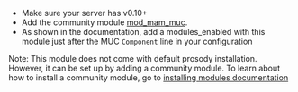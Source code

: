 * Make sure your server has v0.10+
* Add the community module [mod\_mam\_muc](https://modules.prosody.im/mod_mam_muc).
* As shown in the documentation, add a modules\_enabled with this module just after
the MUC `Component` line in your configuration

Note: This module does not come with default prosody installation.
However, it can be set up by adding a community module.
To learn about how to install a community module, go to [installing modules documentation](https://prosody.im/doc/installing_modules)
